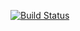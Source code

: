 [![Build Status](https://travis-ci.org/robot404/lab5.svg?branch=master)](https://travis-ci.org/robot404/lab5)
